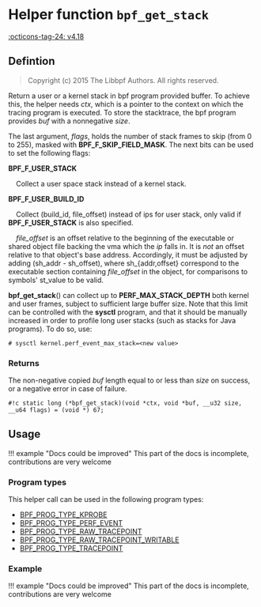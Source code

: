 # Helper function `bpf_get_stack`

<!-- [FEATURE_TAG](bpf_get_stack) -->
[:octicons-tag-24: v4.18](https://github.com/torvalds/linux/commit/c195651e565ae7f41a68acb7d4aa7390ad215de1)
<!-- [/FEATURE_TAG] -->

## Defintion

> Copyright (c) 2015 The Libbpf Authors. All rights reserved.


<!-- [HELPER_FUNC_DEF] -->
Return a user or a kernel stack in bpf program provided buffer. To achieve this, the helper needs _ctx_, which is a pointer to the context on which the tracing program is executed. To store the stacktrace, the bpf program provides _buf_ with a nonnegative _size_.

The last argument, _flags_, holds the number of stack frames to skip (from 0 to 255), masked with **BPF_F_SKIP_FIELD_MASK**. The next bits can be used to set the following flags:

**BPF_F_USER_STACK**

&nbsp;&nbsp;&nbsp;&nbsp;Collect a user space stack instead of a kernel stack.

**BPF_F_USER_BUILD_ID**

&nbsp;&nbsp;&nbsp;&nbsp;Collect (build_id, file_offset) instead of ips for user stack, only valid if **BPF_F_USER_STACK** is also specified.

&nbsp;&nbsp;&nbsp;&nbsp;_file_offset_ is an offset relative to the beginning of the executable or shared object file backing the vma which the _ip_ falls in. It is _not_ an offset relative to that object's base address. Accordingly, it must be adjusted by adding (sh_addr - sh_offset), where sh_{addr,offset} correspond to the executable section containing _file_offset_ in the object, for comparisons to symbols' st_value to be valid.

**bpf_get_stack**() can collect up to **PERF_MAX_STACK_DEPTH** both kernel and user frames, subject to sufficient large buffer size. Note that this limit can be controlled with the **sysctl** program, and that it should be manually increased in order to profile long user stacks (such as stacks for Java programs). To do so, use:

```
# sysctl kernel.perf_event_max_stack=<new value>
```

### Returns

The non-negative copied _buf_ length equal to or less than _size_ on success, or a negative error in case of failure.

`#!c static long (*bpf_get_stack)(void *ctx, void *buf, __u32 size, __u64 flags) = (void *) 67;`
<!-- [/HELPER_FUNC_DEF] -->

## Usage

!!! example "Docs could be improved"
    This part of the docs is incomplete, contributions are very welcome

### Program types

This helper call can be used in the following program types:

<!-- DO NOT EDIT MANUALLY -->
<!-- [HELPER_FUNC_PROG_REF] -->
 * [BPF_PROG_TYPE_KPROBE](../program-type/BPF_PROG_TYPE_KPROBE.md)
 * [BPF_PROG_TYPE_PERF_EVENT](../program-type/BPF_PROG_TYPE_PERF_EVENT.md)
 * [BPF_PROG_TYPE_RAW_TRACEPOINT](../program-type/BPF_PROG_TYPE_RAW_TRACEPOINT.md)
 * [BPF_PROG_TYPE_RAW_TRACEPOINT_WRITABLE](../program-type/BPF_PROG_TYPE_RAW_TRACEPOINT_WRITABLE.md)
 * [BPF_PROG_TYPE_TRACEPOINT](../program-type/BPF_PROG_TYPE_TRACEPOINT.md)
<!-- [/HELPER_FUNC_PROG_REF] -->

### Example

!!! example "Docs could be improved"
    This part of the docs is incomplete, contributions are very welcome
